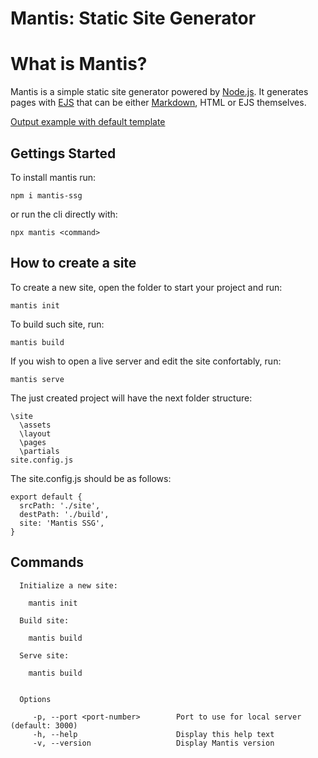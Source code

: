 # Mantis: Static Site Generator

# What is Mantis?

Mantis is a simple static site generator powered by [Node.js](https://nodejs.org/en/). It generates pages with [EJS](https://ejs.co/) that can be either [Markdown](https://www.markdownguide.org/), HTML or EJS themselves.

[Output example with default template](https://github.com/AlwarMra/mantis)

## Gettings Started

To install mantis run:

```
npm i mantis-ssg
```

or run the cli directly with:

```
npx mantis <command>
```

## How to create a site

To create a new site, open the folder to start your project and run:

```
mantis init
```

To build such site, run:

```
mantis build
```

If you wish to open a live server and edit the site confortably, run:

```
mantis serve
```

The just created project will have the next folder structure:

```
\site
  \assets
  \layout
  \pages
  \partials
site.config.js
```

The site.config.js should be as follows:

```
export default {
  srcPath: './site',
  destPath: './build',
  site: 'Mantis SSG',
}
```

## Commands

```
  Initialize a new site:

    mantis init

  Build site:

    mantis build

  Serve site:

    mantis build


  Options

     -p, --port <port-number>        Port to use for local server (default: 3000)
     -h, --help                      Display this help text
     -v, --version                   Display Mantis version
```
